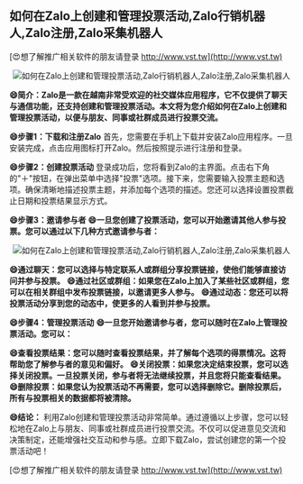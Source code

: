 ## **如何在Zalo上创建和管理投票活动,Zalo行销机器人,Zalo注册,Zalo采集机器人**

[😍想了解推广相关软件的朋友请登录 http://www.vst.tw](http://www.vst.tw)

 <center><img src="https://vst.tw/MP4/tuiguang/png/2.png" alt="如何在Zalo上创建和管理投票活动,Zalo行销机器人,Zalo注册,Zalo采集机器人"></center>

**😄简介：Zalo是一款在越南非常受欢迎的社交媒体应用程序，它不仅提供了聊天与通信功能，还支持创建和管理投票活动。本文将为您介绍如何在Zalo上创建和管理投票活动，以便与朋友、同事或社群成员进行投票交流。**

**😄步骤1：下载和注册Zalo**
首先，您需要在手机上下载并安装Zalo应用程序。一旦安装完成，点击应用图标打开Zalo。然后按照提示进行注册和登录。

**😄步骤2：创建投票活动**
登录成功后，您将看到Zalo的主界面。点击右下角的"＋"按钮，在弹出菜单中选择"投票"选项。接下来，您需要输入投票主题和选项。确保清晰地描述投票主题，并添加每个选项的描述。您还可以选择设置投票截止日期和投票结果显示方式。

**😄步骤3：邀请参与者**
**😄一旦您创建了投票活动，您可以开始邀请其他人参与投票。您可以通过以下几种方式邀请参与者：**

 <center><img src="https://vst.tw/MP4/tuiguang/png/2.png" alt="如何在Zalo上创建和管理投票活动,Zalo行销机器人,Zalo注册,Zalo采集机器人"></center>

**😄通过聊天：您可以选择与特定联系人或群组分享投票链接，使他们能够直接访问并参与投票。**
**😄通过社区或群组：如果您在Zalo上加入了某些社区或群组，您可以在相关群组中发布投票链接，以邀请更多人参与。**
**😄通过动态：您还可以将投票活动分享到您的动态中，使更多的人看到并参与投票。**

**😄步骤4：管理投票活动**
**😄一旦您开始邀请参与者，您可以随时在Zalo上管理投票活动。您可以：**

**😄查看投票结果：您可以随时查看投票结果，并了解每个选项的得票情况。这将帮助您了解参与者的意见和偏好。**
**😄关闭投票：如果您决定结束投票，您可以选择关闭投票。一旦投票关闭，参与者将无法继续投票，并且您将只能查看结果。**
**😄删除投票：如果您认为投票活动不再需要，您可以选择删除它。删除投票后，所有与投票相关的数据都将被清除。**

**😄结论：**
利用Zalo创建和管理投票活动非常简单。通过遵循以上步骤，您可以轻松地在Zalo上与朋友、同事或社群成员进行投票交流。不仅可以促进意见交流和决策制定，还能增强社交互动和参与感。立即下载Zalo，尝试创建您的第一个投票活动吧！

[😍想了解推广相关软件的朋友请登录 http://www.vst.tw](http://www.vst.tw)



